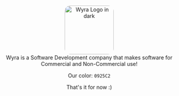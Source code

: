 <div align="center">
<img src="https://cdn.jsdelivr.net/gh/w-y-r-a/.github/images/wyra/1500/dark.jpg" width=130px alt="Wyra Logo in dark" style="border-radius: 15px; border: solid 0 0";><br>
Wyra is a Software Development company that makes software for Commercial and Non-Commercial use!

Our color: `0925C2`

That's it for now :)
</div>